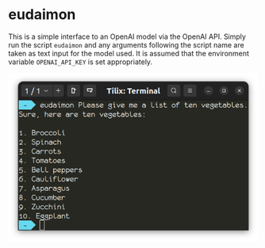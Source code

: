 # eudaimon

This is a simple interface to an OpenAI model via the OpenAI API. Simply run the script `eudaimon` and any arguments following the script name are taken as text input for the model used. It is assumed that the environment variable `OPENAI_API_KEY` is set appropriately.

![](vegetables.png)

